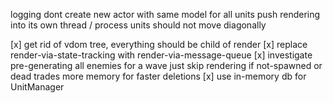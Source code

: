 logging
dont create new actor with same model for all units
push rendering into its own thread / process
units should not move diagonally

[x] get rid of vdom tree, everything should be child of render
[x] replace render-via-state-tracking with render-via-message-queue
[x] investigate pre-generating all enemies for a wave
        just skip rendering if not-spawned or dead
        trades more memory for faster deletions
[x] use in-memory db for UnitManager